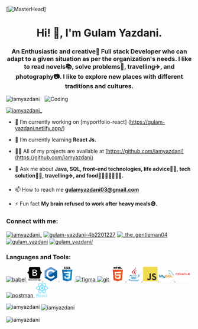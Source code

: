 [![MasterHead](https://user-images.githubusercontent.com/74038190/238353480-219bcc70-f5dc-466b-9a60-29653d8e8433.gif)]
<h1 align="center">Hi! 👋, I'm Gulam Yazdani.</h1>
<h3 align="center">An Enthusiastic and creative🤩 Full stack Developer who can adapt to a given situation as per the organization's needs. I like to read novels📚, solve problems🧐, travelling✈️, and photography📷. I like to explore new places with different traditions and cultures.</h3>

<img align="right" alt="Coding" width="400" src="https://cdn.dribbble.com/users/1162077/screenshots/3848914/programmer.gif">

<p align="left"> <img src="https://komarev.com/ghpvc/?username=iamyazdani&label=Profile%20views&color=0e75b6&style=flat" alt="iamyazdani" /> </p>

<p align="left"> <a href="https://twitter.com/iamyazdani_" target="blank"><img src="https://img.shields.io/twitter/follow/iamyazdani_?logo=twitter&style=for-the-badge" alt="iamyazdani_" /></a> </p>

- 🔭 I’m currently working on [myportfolio-react] (https://gulam-yazdani.netlify.app/)

- 🌱 I’m currently learning **React Js.**

- 👨‍💻 All of my projects are available at [https://github.com/iamyazdani](https://github.com/iamyazdani)

- 💬 Ask me about **Java, SQL, front-end technologies, life advice🤣🤣, tech solution👩‍💻, travelling✈️, and food🍎🥝🍗🌭🍔🍟🍕.**

- 📫 How to reach me **gulamyazdani03@gmail.com**

- ⚡ Fun fact **My brain refused to work after heavy meals😅.**

<h3 align="left">Connect with me:</h3>
<p align="left">
<a href="https://twitter.com/iamyazdani_" target="blank"><img align="center" src="https://raw.githubusercontent.com/rahuldkjain/github-profile-readme-generator/master/src/images/icons/Social/twitter.svg" alt="iamyazdani_" height="30" width="40" /></a>
<a href="https://linkedin.com/in/gulam-yazdani-4b2201227" target="blank"><img align="center" src="https://raw.githubusercontent.com/rahuldkjain/github-profile-readme-generator/master/src/images/icons/Social/linked-in-alt.svg" alt="gulam-yazdani-4b2201227" height="30" width="40" /></a>
<a href="https://instagram.com/_the_gentleman04" target="blank"><img align="center" src="https://raw.githubusercontent.com/rahuldkjain/github-profile-readme-generator/master/src/images/icons/Social/instagram.svg" alt="_the_gentleman04" height="30" width="40" /></a>
<a href="https://www.hackerrank.com/gulam_yazdani" target="blank"><img align="center" src="https://raw.githubusercontent.com/rahuldkjain/github-profile-readme-generator/master/src/images/icons/Social/hackerrank.svg" alt="gulam_yazdani" height="30" width="40" /></a>
<a href="https://www.leetcode.com/gulam_yazdani/" target="blank"><img align="center" src="https://raw.githubusercontent.com/rahuldkjain/github-profile-readme-generator/master/src/images/icons/Social/leet-code.svg" alt="gulam_yazdani/" height="30" width="40" /></a>
</p>

<h3 align="left">Languages and Tools:</h3>
<p align="left"> <a href="https://babeljs.io/" target="_blank" rel="noreferrer"> <img src="https://www.vectorlogo.zone/logos/babeljs/babeljs-icon.svg" alt="babel" width="40" height="40"/> </a> <a href="https://getbootstrap.com" target="_blank" rel="noreferrer"> <img src="https://raw.githubusercontent.com/devicons/devicon/master/icons/bootstrap/bootstrap-plain-wordmark.svg" alt="bootstrap" width="40" height="40"/> </a> <a href="https://www.cprogramming.com/" target="_blank" rel="noreferrer"> <img src="https://raw.githubusercontent.com/devicons/devicon/master/icons/c/c-original.svg" alt="c" width="40" height="40"/> </a> <a href="https://www.w3schools.com/css/" target="_blank" rel="noreferrer"> <img src="https://raw.githubusercontent.com/devicons/devicon/master/icons/css3/css3-original-wordmark.svg" alt="css3" width="40" height="40"/> </a> <a href="https://www.figma.com/" target="_blank" rel="noreferrer"> <img src="https://www.vectorlogo.zone/logos/figma/figma-icon.svg" alt="figma" width="40" height="40"/> </a> <a href="https://git-scm.com/" target="_blank" rel="noreferrer"> <img src="https://www.vectorlogo.zone/logos/git-scm/git-scm-icon.svg" alt="git" width="40" height="40"/> </a> <a href="https://www.w3.org/html/" target="_blank" rel="noreferrer"> <img src="https://raw.githubusercontent.com/devicons/devicon/master/icons/html5/html5-original-wordmark.svg" alt="html5" width="40" height="40"/> </a> <a href="https://www.java.com" target="_blank" rel="noreferrer"> <img src="https://raw.githubusercontent.com/devicons/devicon/master/icons/java/java-original.svg" alt="java" width="40" height="40"/> </a> <a href="https://developer.mozilla.org/en-US/docs/Web/JavaScript" target="_blank" rel="noreferrer"> <img src="https://raw.githubusercontent.com/devicons/devicon/master/icons/javascript/javascript-original.svg" alt="javascript" width="40" height="40"/> </a> <a href="https://www.mysql.com/" target="_blank" rel="noreferrer"> <img src="https://raw.githubusercontent.com/devicons/devicon/master/icons/mysql/mysql-original-wordmark.svg" alt="mysql" width="40" height="40"/> </a> <a href="https://www.oracle.com/" target="_blank" rel="noreferrer"> <img src="https://raw.githubusercontent.com/devicons/devicon/master/icons/oracle/oracle-original.svg" alt="oracle" width="40" height="40"/> </a> <a href="https://postman.com" target="_blank" rel="noreferrer"> <img src="https://www.vectorlogo.zone/logos/getpostman/getpostman-icon.svg" alt="postman" width="40" height="40"/> </a> <a href="https://reactjs.org/" target="_blank" rel="noreferrer"> <img src="https://raw.githubusercontent.com/devicons/devicon/master/icons/react/react-original-wordmark.svg" alt="react" width="40" height="40"/> </a> </p>

<p><img align="left" src="https://github-readme-stats.vercel.app/api/top-langs?username=iamyazdani&show_icons=true&locale=en&layout=compact" alt="iamyazdani" /></p>

<p>&nbsp;<img align="center" src="https://github-readme-stats.vercel.app/api?username=iamyazdani&show_icons=true&locale=en" alt="iamyazdani" /></p>

<p><img align="center" src="https://github-readme-streak-stats.herokuapp.com/?user=iamyazdani&" alt="iamyazdani" /></p>
